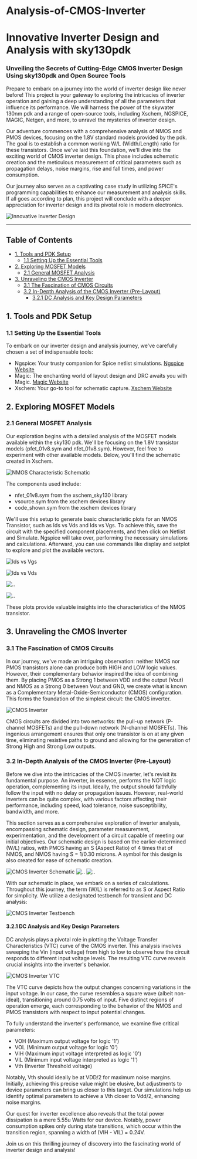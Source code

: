 # Analysis-of-CMOS-Inverter
# Innovative Inverter Design and Analysis with sky130pdk

### Unveiling the Secrets of Cutting-Edge CMOS Inverter Design Using sky130pdk and Open Source Tools

Prepare to embark on a journey into the world of inverter design like never before! This project is your gateway to exploring the intricacies of inverter operation and gaining a deep understanding of all the parameters that influence its performance. We will harness the power of the skywater 130nm pdk and a range of open-source tools, including Xschem, NGSPICE, MAGIC, Netgen, and more, to unravel the mysteries of inverter design.

Our adventure commences with a comprehensive analysis of NMOS and PMOS devices, focusing on the 1.8V standard models provided by the pdk. The goal is to establish a common working W/L (Width/Length) ratio for these transistors. Once we've laid this foundation, we'll dive into the exciting world of CMOS inverter design. This phase includes schematic creation and the meticulous measurement of critical parameters such as propagation delays, noise margins, rise and fall times, and power consumption. 

Our journey also serves as a captivating case study in utilizing SPICE's programming capabilities to enhance our measurement and analysis skills. If all goes according to plan, this project will conclude with a deeper appreciation for inverter design and its pivotal role in modern electronics.

![Innovative Inverter Design](https://github.com/naveen221001/Analysis-of-CMOS-Inverter/blob/690b1025d4a3408ecee18e3514bacb3a6c73f2d8/Images/Untitled%20design(1).png)

---

## Table of Contents
- [1. Tools and PDK Setup](#1-tools-and-pdk-setup)
  - [1.1 Setting Up the Essential Tools](#11-setting-up-the-essential-tools)
- [2. Exploring MOSFET Models](#2-exploring-mosfet-models)
  - [2.1 General MOSFET Analysis](#21-general-mosfet-analysis)
- [3. Unraveling the CMOS Inverter](#3-unraveling-the-cmos-inverter)
  - [3.1 The Fascination of CMOS Circuits](#31-the-fascination-of-cmos-circuits) 
  - [3.2 In-Depth Analysis of the CMOS Inverter (Pre-Layout)](#32-in-depth-analysis-of-the-cmos-inverter-pre-layout)
    - [3.2.1 DC Analysis and Key Design Parameters](#321-dc-analysis-and-key-design-parameters)

## 1. Tools and PDK Setup

### 1.1 Setting Up the Essential Tools
To embark on our inverter design and analysis journey, we've carefully chosen a set of indispensable tools:
- Ngspice: Your trusty companion for Spice netlist simulations. [Ngspice Website](http://ngspice.sourceforge.net/)
- Magic: The enchanting world of layout design and DRC awaits you with Magic. [Magic Website](http://opencircuitdesign.com/magic/)
- Xschem: Your go-to tool for schematic capture. [Xschem Website](http://repo.hu/projects/xschem/)

## 2. Exploring MOSFET Models

### 2.1 General MOSFET Analysis
Our exploration begins with a detailed analysis of the MOSFET models available within the sky130 pdk. We'll be focusing on the 1.8V transistor models (pfet_01v8.sym and nfet_01v8.sym). However, feel free to experiment with other available models. Below, you'll find the schematic created in Xschem.

![NMOS Characteristic Schematic](https://github.com/naveen221001/Analysis-of-CMOS-Inverter/blob/bc18b4025a63b19ca93839e8e4a99ac9e75c18fa/Images/1.png)

The components used include:
- nfet_01v8.sym from the xschem_sky130 library
- vsource.sym from the xschem devices library
- code_shown.sym from the xschem devices library

We'll use this setup to generate basic characteristic plots for an NMOS Transistor, such as Ids vs Vds and Ids vs Vgs. To achieve this, save the circuit with the specified component placements, and then click on Netlist and Simulate. Ngspice will take over, performing the necessary simulations and calculations. Afterward, you can use commands like display and setplot to explore and plot the available vectors.

![Ids vs Vgs](https://github.com/naveen221001/Analysis-of-CMOS-Inverter/blob/6eaf9a24c4e4a2eb5563ec2f756f1ea19e873f24/Images/2.png)

![Ids vs Vds](https://github.com/naveen221001/Analysis-of-CMOS-Inverter/blob/78b674dc546dc17b7bb73cdd93c312c69e0fb32b/Images/4.png)

![..](https://github.com/naveen221001/Analysis-of-CMOS-Inverter/blob/6831eb9d596684340219a443b74ec002571e2937/Images/3.png)

![..](https://github.com/naveen221001/Analysis-of-CMOS-Inverter/blob/09f7df0cdd83c1d58c33778f41e02ddb51091bdc/Images/5.png)

These plots provide valuable insights into the characteristics of the NMOS transistor.

## 3. Unraveling the CMOS Inverter

### 3.1 The Fascination of CMOS Circuits
In our journey, we've made an intriguing observation: neither NMOS nor PMOS transistors alone can produce both HIGH and LOW logic values. However, their complementary behavior inspired the idea of combining them. By placing PMOS as a Strong 1 between VDD and the output (Vout) and NMOS as a Strong 0 between Vout and GND, we create what is known as a Complementary Metal-Oxide-Semiconductor (CMOS) configuration. This forms the foundation of the simplest circuit: the CMOS inverter.

![CMOS Inverter](https://github.com/naveen221001/Analysis-of-CMOS-Inverter/blob/8adafb402c0aa5abaa3e30440ae0a10521eaf826/Images/6.png)

CMOS circuits are divided into two networks: the pull-up network (P-channel MOSFETs) and the pull-down network (N-channel MOSFETs). This ingenious arrangement ensures that only one transistor is on at any given time, eliminating resistive paths to ground and allowing for the generation of Strong High and Strong Low outputs.

### 3.2 In-Depth Analysis of the CMOS Inverter (Pre-Layout)
Before we dive into the intricacies of the CMOS inverter, let's revisit its fundamental purpose. An inverter, in essence, performs the NOT logic operation, complementing its input. Ideally, the output should faithfully follow the input with no delay or propagation issues. However, real-world inverters can be quite complex, with various factors affecting their performance, including speed, load tolerance, noise susceptibility, bandwidth, and more.

This section serves as a comprehensive exploration of inverter analysis, encompassing schematic design, parameter measurement, experimentation, and the development of a circuit capable of meeting our initial objectives. Our schematic design is based on the earlier-determined (W/L) ratios, with PMOS having an S (Aspect Ratio) of 4 times that of NMOS, and NMOS having S = 1/0.30 microns. A symbol for this design is also created for ease of schematic creation.

![CMOS Inverter Schematic](https://github.com/naveen221001/Analysis-of-CMOS-Inverter/blob/9856dc33073a5358ab8b366cb8f25b35c88eda44/Images/Screenshot%20from%202023-09-03%2018-34-41.png)
![..](https://github.com/naveen221001/Analysis-of-CMOS-Inverter/blob/29c91c5c97c22c2f548507241ee6646a570d14a0/Images/Screenshot%20from%202023-09-03%2018-33-59.png)
![..](https://github.com/naveen221001/Analysis-of-CMOS-Inverter/blob/f371a07dca4f3ed7dc2790a670def3cf8084cf1a/Images/Screenshot%20from%202023-09-03%2018-32-44.png)

With our schematic in place, we embark on a series of calculations. Throughout this journey, the term (W/L) is referred to as S or Aspect Ratio for simplicity. We utilize a designated testbench for transient and DC analysis:

![CMOS Inverter Testbench](./Images/cmos_inv_tb.png)

#### 3.2.1 DC Analysis and Key Design Parameters
DC analysis plays a pivotal role in plotting the Voltage Transfer Characteristics (VTC) curve of the CMOS inverter. This analysis involves sweeping the Vin (input voltage) from high to low to observe how the circuit responds to different input voltage levels. The resulting VTC curve reveals crucial insights into the inverter's behavior.

![CMOS Inverter VTC](./Images/cmos_inv_dc_anal.png)

The VTC curve depicts how the output changes concerning variations in the input voltage. In our case, the curve resembles a square wave (albeit non-ideal), transitioning around 0.75 volts of input. Five distinct regions of operation emerge, each corresponding to the behavior of the NMOS and PMOS transistors with respect to input potential changes.

To fully understand the inverter's performance, we examine five critical parameters:
- VOH (Maximum output voltage for logic '1')
- VOL (Minimum output voltage for logic '0')
- VIH (Maximum input voltage interpreted as logic '0')
- VIL (Minimum input voltage interpreted as logic '1')
- Vth (Inverter Threshold voltage)

Notably, Vth should ideally be at VDD/2 for maximum noise margins. Initially, achieving this precise value might be elusive, but adjustments to device parameters can bring us closer to this target. Our simulations help us identify optimal parameters to achieve a Vth closer to Vdd/2, enhancing noise margins.

Our quest for inverter excellence also reveals that the total power dissipation is a mere 5.55u Watts for our device. Notably, power consumption spikes only during state transitions, which occur within the transition region, spanning a width of (VIH - VIL) = 0.24V.

Join us on this thrilling journey of discovery into the fascinating world of inverter design and analysis!
